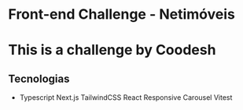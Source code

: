 <h1><span>Front-end Challenge - Netimóveis</span><h1/>
This is a challenge by Coodesh

<h2>Tecnologias</h2>
<ul>
  <li>
Typescript
Next.js
TailwindCSS
React Responsive Carousel 
Vitest
  </li>  
</ul>
